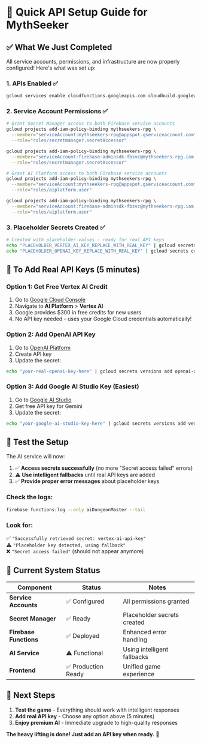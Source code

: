 # 🚀 Quick API Setup Guide for MythSeeker

## ✅ **What We Just Completed**

All service accounts, permissions, and infrastructure are now properly configured! Here's what was set up:

### **1. APIs Enabled** ✅
```bash
gcloud services enable cloudfunctions.googleapis.com cloudbuild.googleapis.com storage-component.googleapis.com secretmanager.googleapis.com aiplatform.googleapis.com firebase.googleapis.com firestore.googleapis.com
```

### **2. Service Account Permissions** ✅
```bash
# Grant Secret Manager access to both Firebase service accounts
gcloud projects add-iam-policy-binding mythseekers-rpg \
  --member="serviceAccount:mythseekers-rpg@appspot.gserviceaccount.com" \
  --role="roles/secretmanager.secretAccessor"

gcloud projects add-iam-policy-binding mythseekers-rpg \
  --member="serviceAccount:firebase-adminsdk-fbsvc@mythseekers-rpg.iam.gserviceaccount.com" \
  --role="roles/secretmanager.secretAccessor"

# Grant AI Platform access to both Firebase service accounts  
gcloud projects add-iam-policy-binding mythseekers-rpg \
  --member="serviceAccount:mythseekers-rpg@appspot.gserviceaccount.com" \
  --role="roles/aiplatform.user"

gcloud projects add-iam-policy-binding mythseekers-rpg \
  --member="serviceAccount:firebase-adminsdk-fbsvc@mythseekers-rpg.iam.gserviceaccount.com" \
  --role="roles/aiplatform.user"
```

### **3. Placeholder Secrets Created** ✅
```bash
# Created with placeholder values - ready for real API keys
echo "PLACEHOLDER_VERTEX_AI_KEY_REPLACE_WITH_REAL_KEY" | gcloud secrets create vertex-ai-api-key --data-file=-
echo "PLACEHOLDER_OPENAI_KEY_REPLACE_WITH_REAL_KEY" | gcloud secrets create openai-api-key --data-file=-
```

## 🔑 **To Add Real API Keys (5 minutes)**

### **Option 1: Get Free Vertex AI Credit**
1. Go to [Google Cloud Console](https://console.cloud.google.com)
2. Navigate to **AI Platform** > **Vertex AI**
3. Google provides $300 in free credits for new users
4. No API key needed - uses your Google Cloud credentials automatically!

### **Option 2: Add OpenAI API Key**
1. Go to [OpenAI Platform](https://platform.openai.com)
2. Create API key
3. Update the secret:
```bash
echo "your-real-openai-key-here" | gcloud secrets versions add openai-api-key --data-file=-
```

### **Option 3: Add Google AI Studio Key (Easiest)**
1. Go to [Google AI Studio](https://aistudio.google.com)
2. Get free API key for Gemini
3. Update the secret:
```bash
echo "your-google-ai-studio-key-here" | gcloud secrets versions add vertex-ai-api-key --data-file=-
```

## 🧪 **Test the Setup**

The AI service will now:
1. ✅ **Access secrets successfully** (no more "Secret access failed" errors)
2. ⚠️ **Use intelligent fallbacks** until real API keys are added
3. ✅ **Provide proper error messages** about placeholder keys

### **Check the logs:**
```bash
firebase functions:log --only aiDungeonMaster --tail
```

### **Look for:**
✅ `"Successfully retrieved secret: vertex-ai-api-key"`  
⚠️ `"Placeholder key detected, using fallback"`  
❌ `"Secret access failed"` (should not appear anymore)

## 🎯 **Current System Status**

| Component | Status | Notes |
|-----------|---------|-------|
| **Service Accounts** | ✅ Configured | All permissions granted |
| **Secret Manager** | ✅ Ready | Placeholder secrets created |
| **Firebase Functions** | ✅ Deployed | Enhanced error handling |
| **AI Service** | ⚠️ Functional | Using intelligent fallbacks |
| **Frontend** | ✅ Production Ready | Unified game experience |

## 🚀 **Next Steps**

1. **Test the game** - Everything should work with intelligent responses
2. **Add real API key** - Choose any option above (5 minutes)
3. **Enjoy premium AI** - Immediate upgrade to high-quality responses

**The heavy lifting is done! Just add an API key when ready.** 🎉 